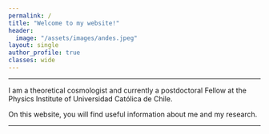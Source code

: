 ```yaml
---
permalink: /
title: "Welcome to my website!"
header:
  image: "/assets/images/andes.jpeg"
layout: single
author_profile: true
classes: wide
---
```


----------------------------------------

I am a theoretical cosmologist and currently a postdoctoral Fellow at the Physics Institute of Universidad Católica de Chile.

On this website, you will find useful information about me and my research.

----------------------------------------


